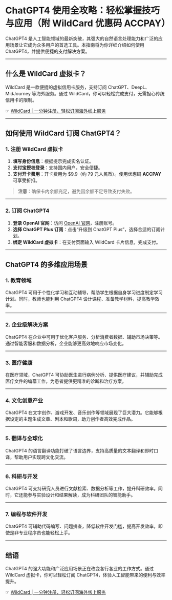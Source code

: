 # ChatGPT4 使用全攻略：轻松掌握技巧与应用（附 WildCard 优惠码 ACCPAY）

ChatGPT4 是人工智能领域的最新突破，其强大的自然语言处理能力和广泛的应用场景让它成为众多用户的首选工具。本指南将为你详细介绍如何使用 ChatGPT4，并提供便捷的支付解决方案。

---

## 什么是 WildCard 虚拟卡？

WildCard 是一款便捷的虚拟信用卡服务，支持订阅 ChatGPT、DeepL、MidJourney 等海外服务。通过 WildCard，你可以轻松完成支付，无需担心传统信用卡的限制。

☞ [WildCard | 一分钟注册，轻松订阅海外线上服务](https://bit.ly/bewildcard)

---

## 如何使用 WildCard 订阅 ChatGPT4？

### 1. 注册 WildCard 虚拟卡

1. **填写身份信息**：根据提示完成实名认证。  
2. **支付宝授权登录**：支持国内用户，安全便捷。  
3. **支付开卡费用**：开卡费用为 $9.9（约 79 元人民币）。使用优惠码 **ACCPAY** 可享受折扣。

> **注意**：确保卡内余额充足，避免因余额不足导致支付失败。

---

### 2. 订阅 ChatGPT4

1. **登录 OpenAI 官网**：访问 [OpenAI 官网](https://www.openai.com/)，注册账号。  
2. **选择 ChatGPT Plus 订阅**：点击“升级到 ChatGPT Plus”，选择合适的订阅计划。  
3. **绑定 WildCard 虚拟卡**：在支付页面输入 WildCard 卡片信息，完成支付。

---

## ChatGPT4 的多维应用场景

### 1. 教育领域

ChatGPT4 可用于个性化学习和互动辅导，帮助学生根据自身学习进度制定学习计划。同时，教师也能利用 ChatGPT4 设计课程、准备教学材料，提高教学效率。

---

### 2. 企业级解决方案

ChatGPT4 在企业中可用于优化客户服务、分析消费者数据、辅助市场决策等。通过智能客服和数据分析，企业能够更高效地响应市场变化。

---

### 3. 医疗健康

在医疗领域，ChatGPT4 可协助医生进行病例分析、提供医疗建议，并辅助完成医疗文件的编纂工作，为患者提供更精准的诊断和治疗方案。

---

### 4. 文化创意产业

ChatGPT4 在文字创作、游戏开发、音乐创作等领域展现了巨大潜力。它能够根据设定的主题生成文章、剧本和歌词，助力创作者高效完成作品。

---

### 5. 翻译与全球化

ChatGPT4 的语言翻译功能打破了语言边界，支持高质量的文本翻译和即时口译，帮助用户实现跨文化交流。

---

### 6. 科研与开发

ChatGPT4 可支持研究人员进行文献检索、数据分析等工作，提升科研效率。同时，它还能参与实验设计和结果解读，成为科研团队的智能助手。

---

### 7. 编程与软件开发

ChatGPT4 可辅助代码编写、问题排查，降低软件开发门槛，提高开发效率，即使是非专业程序员也能轻松上手。

---

## 结语

ChatGPT4 的强大功能和广泛应用场景正在改变各行各业的工作方式。通过 WildCard 虚拟卡，你可以轻松订阅 ChatGPT4，体验人工智能带来的便利与效率提升。

☞ [WildCard | 一分钟注册，轻松订阅海外线上服务](https://bit.ly/bewildcard)
